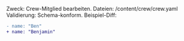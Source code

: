 Zweck: Crew-Mitglied bearbeiten.
Dateien: /content/crew/crew.yaml
Validierung: Schema-konform.
Beispiel-Diff:
```diff
- name: "Ben"
+ name: "Benjamin"
```
